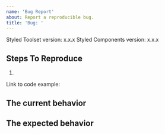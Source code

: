 ```yaml
---
name: 'Bug Report'
about: Report a reproducible bug.
title: 'Bug: '
---
```


<!--
  Please provide a clear and concise description of what the bug is. Include
  screenshots if needed. Please test using the latest version of the relevant
  Styled-Components and Styled-Toolset packages to make sure your issue has not already been fixed.
-->

Styled Toolset version: x.x.x
Styled Components version: x.x.x

## Steps To Reproduce

1.

<!--
  Your bug will get fixed much faster if we can run your code and it doesn't
  have dependencies other than Styled-Components and Styled-Toolset. Issues without reproduction steps or
  code examples may be immediately closed as not actionable.
-->

Link to code example:

<!--
  Please provide a CodeSandbox (https://codesandbox.io/s/new) or a github repo with the code with the issue
  so we can reproduce and fix it faster
-->

## The current behavior

## The expected behavior
